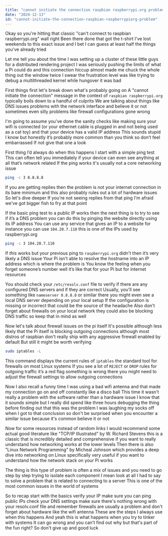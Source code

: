 ```yaml
---
title: "cannot initiate the connection raspbian raspberrypi.org problem?"
date: "2024-12-13"
id: "cannot-initiate-the-connection-raspbian-raspberrypiorg-problem"
---
```


Okay so you're hitting that classic "can't connect to raspbian raspberrypi.org" wall right Been there done that got the t-shirt I've lost weekends to this exact issue and I bet I can guess at least half the things you've already tried

Let me tell you about the time I was setting up a cluster of these little guys for a distributed rendering project I was seriously pushing the limits of what a Pi could do and this connection hiccup almost made me chuck the whole thing out the window twice I swear the frustration level was like trying to debug a multithreaded kernel while hungover it was bad

First things first let's break down what's probably going on A "cannot initiate the connection" message in the context of `raspbian raspberrypi.org` typically boils down to a handful of culprits We are talking about things like DNS issues problems with the network interface and believe it or not sometimes even silly problems like firewall configurations gone wrong

I'm going to assume you’ve done the sanity checks like making sure your wifi is connected (or your ethernet cable is plugged in and not being used as a cat toy) and that your device has a valid IP address This sounds stupid I know but honestly it’s probably more common than you think so don’t feel embarrassed If not give that one a look

First thing I’d always do when this happens I start with a simple ping test This can often tell you immediately if your device can even see anything at all that’s network related If the ping works it's usually not a core networking issue

```bash
ping -c 3 8.8.8.8
```

If you are getting replies then the problem is not your internet connection in its bare minimum and this also probably rules out a lot of hardware issues So let's dive deeper If you're not seeing replies from that ping I'm afraid we've got bigger fish to fry at that point

If the basic ping test to a public IP works then the next thing is to try to see if it’s a DNS problem you can do this by pinging the website directly using its IP address You can use any service that gives an IP to a website for instance you can use `104.20.7.110` this is one of the IPs used by raspberrypi.org

```bash
ping -c 3 104.20.7.110
```

If *this* works but your previous ping to `raspberrypi.org` didn't then it’s very likely a DNS issue Your Pi isn't able to resolve the hostname into an IP address which is where the problem is You know the feeling when you forget someone’s number well it’s like that for your Pi but for internet resources

You should check your `/etc/resolv.conf` file to verify if there are any configured DNS servers and if they are correct Usually, you'll see something like `nameserver 8.8.8.8` or similar there you might even see a local DNS server depending on your local setup If the configuration is missing or incorrect that could be the source of the headache Also don't forget about firewalls on your local network they could also be blocking DNS traffic so keep that in mind as well

Now let's talk about firewall issues on the pi itself It's possible although less likely that the Pi itself is blocking outgoing connections although most distros of raspbian don't really ship with any aggressive firewall enabled by default But still it might be worth verifying

```bash
sudo iptables -L
```

This command displays the current rules of `iptables` the standard tool for firewalls on most Linux systems If you see a lot of `REJECT` or `DROP` rules for outgoing traffic it’s a red flag something is wrong there you might need to adjust the firewall settings to allow outgoing connections

Now I also recall a funny time I was using a bad wifi antenna and that made my connection go on and off constantly like a disco ball This time it wasn't really a problem with the software rather than a hardware issue I know that it sounds simple but I really did spend like three hours debugging the thing before finding out that this was the problem I was laughing my socks off when I got to that conclusion so don't be surprised when you encounter a similar issue because it's common believe it or not

Now for some resources instead of random links I would recommend some actual good literature like "TCP/IP Illustrated" by W. Richard Stevens this is a classic that is incredibly detailed and comprehensive if you want to really understand how networking works at the lower levels Then there is also "Linux Network Programming" by Micheal Johnson which provides a deep dive into networking on Linux specifically very useful if you want to understand how the network stack on your Pi works

The thing is this type of problem is often a mix of issues and you need to go step by step trying to isolate each component I mean look at all I had to say to solve a problem that is related to connecting to a server This is one of the most common issues in the world of systems

So to recap start with the basics verify your IP make sure you can ping public IPs check your DNS settings make sure there's nothing wrong with your resolv.conf file and remember firewalls are usually a problem and don't forget about hardware like the wifi antenna These are the steps I always use when this happens And yeah this is what happens when you try to tinker with systems It can go wrong and you can’t find out why but that's part of the fun right? So don't give up and good luck
